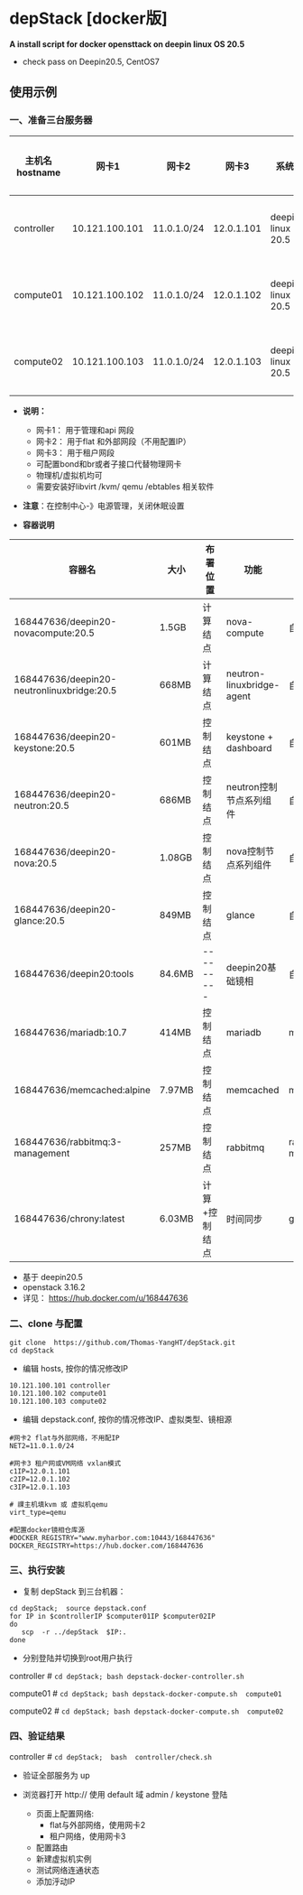 # depStack [docker版]

**A  install script  for  docker opensttack  on deepin linux OS  20.5**

- check pass on Deepin20.5,  CentOS7 

## 使用示例

### 一、准备三台服务器

| 主机名 hostname | 网卡1          | 网卡2       | 网卡3      | 系统              | 建议配置  |
| --------------- | -------------- | ----------- | ---------- | ----------------- | --------- |
| controller      | 10.121.100.101 | 11.0.1.0/24 | 12.0.1.101 | deepin linux 20.5 | 2核8G以上 |
| compute01       | 10.121.100.102 | 11.0.1.0/24 | 12.0.1.102 | deepin linux 20.5 | 2核8G以上 |
| compute02       | 10.121.100.103 | 11.0.1.0/24 | 12.0.1.103 | deepin linux 20.5 | 2核8G以上 |

- **说明：**
  - 网卡1： 用于管理和api 网段
  - 网卡2： 用于flat 和外部网段（不用配置IP）
  - 网卡3： 用于租户网段
  - 可配置bond和br或者子接口代替物理网卡
  - 物理机/虚拟机均可
  - 需要安装好libvirt /kvm/ qemu /ebtables 相关软件

- **注意**：在控制中心-》电源管理，关闭休眠设置
- **容器说明**

| 容器名                                     | 大小   | 布署位置      | 功能                      | 来源                  |
| ------------------------------------------ | ------ | ------------- | ------------------------- | --------------------- |
| 168447636/deepin20-novacompute:20.5        | 1.5GB  | 计算结点      | nova-compute              | 自编                  |
| 168447636/deepin20-neutronlinuxbridge:20.5 | 668MB  | 计算结点      | neutron-linuxbridge-agent | 自编                  |
| 168447636/deepin20-keystone:20.5           | 601MB  | 控制结点      | keystone + dashboard      | 自编                  |
| 168447636/deepin20-neutron:20.5            | 686MB  | 控制结点      | neutron控制节点系列组件   | 自编                  |
| 168447636/deepin20-nova:20.5               | 1.08GB | 控制结点      | nova控制节点系列组件      | 自编                  |
| 168447636/deepin20-glance:20.5             | 849MB  | 控制结点      | glance                    | 自编                  |
| 168447636/deepin20:tools                   | 84.6MB | ---------     | deepin20基础镜相          | 自编                  |
| 168447636/mariadb:10.7                     | 414MB  | 控制结点      | mariadb                   | mariadb:10.7          |
| 168447636/memcached:alpine                 | 7.97MB | 控制结点      | memcached                 | memcached:alpine      |
| 168447636/rabbitmq:3-management            | 257MB  | 控制结点      | rabbitmq                  | rabbitmq:3-management |
| 168447636/chrony:latest                    | 6.03MB | 计算+控制结点 | 时间同步                  | geoffh1977/chrony     |

- 基于 deepin20.5
- openstack 3.16.2
- 详见： https://hub.docker.com/u/168447636

### 二、clone 与配置

```shell
git clone  https://github.com/Thomas-YangHT/depStack.git
cd depStack
```

- 编辑 hosts,  按你的情况修改IP

```
10.121.100.101 controller
10.121.100.102 compute01
10.121.100.103 compute02
```

- 编辑  depstack.conf,  按你的情况修改IP、虚拟类型、镜相源

```
#网卡2 flat与外部网络，不用配IP
NET2=11.0.1.0/24

#网卡3 租户网或VM网络 vxlan模式
c1IP=12.0.1.101
c2IP=12.0.1.102
c3IP=12.0.1.103

# 祼主机填kvm 或 虚拟机qemu
virt_type=qemu  

#配置docker镜相仓库源
#DOCKER_REGISTRY="www.myharbor.com:10443/168447636"
DOCKER_REGISTRY=https://hub.docker.com/168447636
```

### 三、执行安装

- 复制 depStack 到三台机器：

```
cd depStack;  source depstack.conf
for IP in $controllerIP $computer01IP $computer02IP 
do
   scp  -r ../depStack  $IP:.
done
```

- 分别登陆并切换到root用户执行

controller    # `cd depStack; bash depstack-docker-controller.sh`

compute01 # `cd depStack; bash depstack-docker-compute.sh  compute01`

compute02 # `cd depStack; bash depstack-docker-compute.sh  compute02`

### 四、验证结果

controller #  `cd depStack;  bash  controller/check.sh` 

- 验证全部服务为 up

- 浏览器打开 http://<controllerIP>  使用 default 域 admin / keystone 登陆
  - 页面上配置网络:   
    - flat与外部网络，使用网卡2
    - 租户网络，使用网卡3
  - 配置路由
  - 新建虚拟机实例
  - 测试网络连通状态
  - 添加泘动IP



